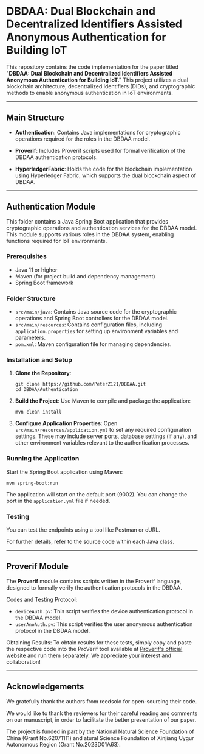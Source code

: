 # DBDAA: Dual Blockchain and Decentralized Identifiers Assisted Anonymous Authentication for Building IoT

This repository contains the code implementation for the paper titled "**DBDAA: Dual Blockchain and Decentralized Identifiers Assisted Anonymous Authentication for Building IoT**." This project utilizes a dual blockchain architecture, decentralized identifiers (DIDs), and cryptographic methods to enable anonymous authentication in IoT environments.

---

## Main Structure

- **Authentication**: Contains Java implementations for cryptographic operations required for the roles in the DBDAA model.
  
- **Proverif**: Includes Proverif scripts used for formal verification of the DBDAA authentication protocols.
  
- **HyperledgerFabric**: Holds the code for the blockchain implementation using Hyperledger Fabric, which supports the dual blockchain aspect of DBDAA.
---

## Authentication Module

This folder contains a Java Spring Boot application that provides cryptographic operations and authentication services for the DBDAA model. This module supports various roles in the DBDAA system, enabling functions required for IoT environments.


### Prerequisites

- Java 11 or higher
- Maven (for project build and dependency management)
- Spring Boot framework


### Folder Structure

- `src/main/java`: Contains Java source code for the cryptographic operations and Spring Boot controllers for the DBDAA model.
- `src/main/resources`: Contains configuration files, including `application.properties` for setting up environment variables and parameters.
- `pom.xml`: Maven configuration file for managing dependencies.


### Installation and Setup

1. **Clone the Repository**:
   ```
   git clone https://github.com/PeterZ121/DBDAA.git
   cd DBDAA/Authentication
   ```

2. **Build the Project**:
   Use Maven to compile and package the application:
   ```
   mvn clean install
   ```

3. **Configure Application Properties**:
   Open `src/main/resources/application.yml` to set any required configuration settings. These may include server ports, database settings (if any), and other environment variables relevant to the authentication processes.


### Running the Application

Start the Spring Boot application using Maven:

```
mvn spring-boot:run
```

The application will start on the default port (9002). You can change the port in the `application.yml` file if needed.


### Testing

You can test the endpoints using a tool like Postman or cURL.

For further details, refer to the source code within each Java class.

---

## Proverif Module

The **Proverif** module contains scripts written in the Proverif language, designed to formally verify the authentication protocols in the DBDAA.

Codes and Testing Protocol:
- `deviceAuth.pv`: This script verifies the device authentication protocol in the DBDAA model.
- `userAnoAuth.pv`: This script verifies the user anonymous authentication protocol in the DBDAA model.

Obtaining Results: To obtain results for these tests, simply copy and paste the respective code into the ProVerif tool available at [Proverif's official website](https://proverif.inria.fr/) and run them separately. We appreciate your interest and collaboration!

---


## Acknowledgements
We gratefully thank the authors from reedsolo for open-sourcing their code.

We would like to thank the reviewers for their careful reading and comments on our manuscript, in order to facilitate the better presentation of our paper.

The project is funded in part by the National Natural Science Foundation of China (Grant No.62071111) and atural Science Foundation of Xinjiang Uygur Autonomous Region (Grant No.2023D01A63).

